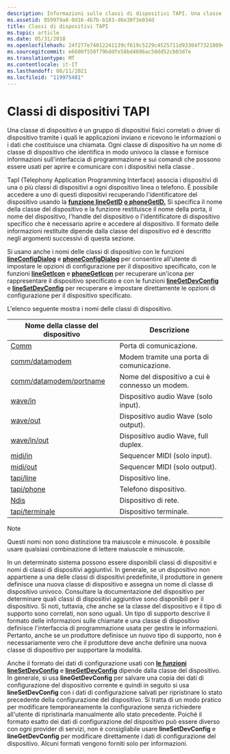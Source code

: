 ```yaml
---
description: Informazioni sulle classi di dispositivi TAPI. Una classe di dispositivo è un gruppo di dispositivi o driver di dispositivo tramite cui le applicazioni inviano e ricevono dati o informazioni sulle chiamate.
ms.assetid: 859979a8-0d16-4b7b-b183-d6e30f3e034d
title: Classi di dispositivi TAPI
ms.topic: article
ms.date: 05/31/2018
ms.openlocfilehash: 24f277e74012241139cf619c5229c4525711d93304f7321809461aff13416e62
ms.sourcegitcommit: e6600f550f79bddfe58bd4696ac50dd52cb03d7e
ms.translationtype: MT
ms.contentlocale: it-IT
ms.lasthandoff: 08/11/2021
ms.locfileid: "119975481"
---
```

# <a name="tapi-device-classes"></a>Classi di dispositivi TAPI

Una classe di dispositivo è un gruppo di dispositivi fisici correlati o driver di dispositivo tramite i quali le applicazioni inviano e ricevono le informazioni o i dati che costituisce una chiamata. Ogni classe di  dispositivo ha un nome di classe di dispositivo che identifica in modo univoco la classe e fornisce informazioni sull'interfaccia di programmazione e sui comandi che possono essere usati per aprire e comunicare con i dispositivi nella classe .

TapI (Telephony Application Programming Interface) associa i dispositivi di una o più classi di dispositivi a ogni dispositivo linea o telefono. È possibile accedere a uno di questi dispositivi recuperando l'identificatore del dispositivo usando la [**funzione lineGetID**](/windows/desktop/api/Tapi/nf-tapi-linegetid) [**o phoneGetID.**](/windows/desktop/api/Tapi/nf-tapi-phonegetid) Si specifica il nome della classe del dispositivo e la funzione restituisce il nome della porta, il nome del dispositivo, l'handle del dispositivo o l'identificatore di dispositivo specifico che è necessario aprire e accedere al dispositivo. Il formato delle informazioni restituite dipende dalla classe del dispositivo ed è descritto negli argomenti successivi di questa sezione.

Si usano anche i nomi delle classi di dispositivo con le funzioni [**lineConfigDialog**](/windows/desktop/api/Tapi/nf-tapi-lineconfigdialog) e [**phoneConfigDialog**](/windows/desktop/api/Tapi/nf-tapi-phoneconfigdialog) per consentire all'utente di impostare le opzioni di configurazione per il dispositivo specificato, con le funzioni [**lineGetIcon**](/windows/desktop/api/Tapi/nf-tapi-linegeticon) e [**phoneGetIcon**](/windows/desktop/api/Tapi/nf-tapi-phonegeticon) per recuperare un'icona per rappresentare il dispositivo specificato e con le funzioni [**lineGetDevConfig**](/windows/desktop/api/Tapi/nf-tapi-linegetdevconfig) e [**lineSetDevConfig**](/windows/desktop/api/Tapi/nf-tapi-linesetdevconfig) per recuperare e impostare direttamente le opzioni di configurazione per il dispositivo specificato.

L'elenco seguente mostra i nomi delle classi di dispositivo.



| Nome della classe del dispositivo                                      | Descrizione                                       |
|--------------------------------------------------------|---------------------------------------------------|
| [Comm](comm.md)                                       | Porta di comunicazione.                              |
| [comm/datamodem](comm-datamodem.md)                   | Modem tramite una porta di comunicazione.              |
| [comm/datamodem/portname](comm-datamodem-portname.md) | Nome del dispositivo a cui è connesso un modem. |
| [wave/in](wave-in.md)                                 | Dispositivo audio Wave (solo input).                   |
| [wave/out](wave-out.md)                               | Dispositivo audio Wave (solo output).                  |
| [wave/in/out](wave-in-out.md)                         | Dispositivo audio Wave, full duplex.                   |
| [midi/in](midi-in.md)                                 | Sequencer MIDI (solo input).                      |
| [midi/out](midi-out.md)                               | Sequencer MIDI (solo output).                     |
| [tapi/line](tapi-line.md)                             | Dispositivo line.                                      |
| [tapi/phone](tapi-phone.md)                           | Telefono dispositivo.                                     |
| [Ndis](ndis.md)                                       | Dispositivo di rete.                                   |
| [tapi/terminale](tapi-terminal.md)                     | Dispositivo terminale.                                  |



 

> [!Note]  
> Questi nomi non sono distinzione tra maiuscole e minuscole. è possibile usare qualsiasi combinazione di lettere maiuscole e minuscole.

 

In un determinato sistema possono essere disponibili classi di dispositivi e nomi di classi di dispositivi aggiuntivi. In generale, se un dispositivo non appartiene a una delle classi di dispositivi predefinite, il produttore in genere definisce una nuova classe di dispositivo e assegna un nome di classe di dispositivo univoco. Consultare la documentazione del dispositivo per determinare quali classi di dispositivi aggiuntive sono disponibili per il dispositivo. Si noti, tuttavia, che anche se la classe del dispositivo e il tipo di supporto sono correlati, non sono uguali. Un tipo di supporto descrive il formato delle informazioni sulle chiamate e una classe di dispositivo definisce l'interfaccia di programmazione usata per gestire le informazioni. Pertanto, anche se un produttore definisce un nuovo tipo di supporto, non è necessariamente vero che il produttore deve anche definire una nuova classe di dispositivo per supportare la modalità.

Anche il formato dei dati di configurazione usati con [**le funzioni lineSetDevConfig**](/windows/desktop/api/Tapi/nf-tapi-linesetdevconfig) e [**lineGetDevConfig**](/windows/desktop/api/Tapi/nf-tapi-linegetdevconfig) dipende dalla classe del dispositivo. In generale, si usa **lineGetDevConfig** per salvare una copia dei dati di configurazione del dispositivo corrente e quindi in seguito si usa **lineSetDevConfig** con i dati di configurazione salvati per ripristinare lo stato precedente della configurazione del dispositivo. Si tratta di un modo pratico per modificare temporaneamente la configurazione senza richiedere all'utente di ripristinarla manualmente allo stato precedente. Poiché il formato esatto dei dati di configurazione del dispositivo può essere diverso con ogni provider di servizi, non è consigliabile usare **lineSetDevConfig** e **lineGetDevConfig** per modificare direttamente i dati di configurazione del dispositivo. Alcuni formati vengono forniti solo per informazioni.

 

 




